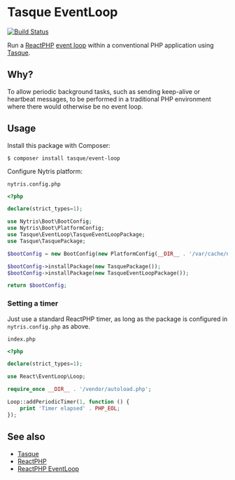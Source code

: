 # Tasque EventLoop

[![Build Status](https://github.com/nytris/tasque-event-loop/workflows/CI/badge.svg)](https://github.com/nytris/tasque-event-loop/actions?query=workflow%3ACI)

Run a [ReactPHP][2] [event loop][3] within a conventional PHP application using [Tasque][1].

## Why?
To allow periodic background tasks, such as sending keep-alive or heartbeat messages,
to be performed in a traditional PHP environment where there would otherwise be no event loop.

## Usage
Install this package with Composer:

```shell
$ composer install tasque/event-loop
```

Configure Nytris platform:

`nytris.config.php`

```php
<?php

declare(strict_types=1);

use Nytris\Boot\BootConfig;
use Nytris\Boot\PlatformConfig;
use Tasque\EventLoop\TasqueEventLoopPackage;
use Tasque\TasquePackage;

$bootConfig = new BootConfig(new PlatformConfig(__DIR__ . '/var/cache/nytris/'));

$bootConfig->installPackage(new TasquePackage());
$bootConfig->installPackage(new TasqueEventLoopPackage());

return $bootConfig;
```

### Setting a timer

Just use a standard ReactPHP timer, as long as the package is configured in `nytris.config.php` as above.

`index.php`

```php
<?php

declare(strict_types=1);

use React\EventLoop\Loop;

require_once __DIR__ . '/vendor/autoload.php';

Loop::addPeriodicTimer(1, function () {
    print 'Timer elapsed' . PHP_EOL;
});
```

## See also
- [Tasque][1]
- [ReactPHP][2]
- [ReactPHP EventLoop][3]

[1]: https://github.com/nytris/tasque
[2]: https://reactphp.org/
[3]: https://github.com/reactphp/event-loop
